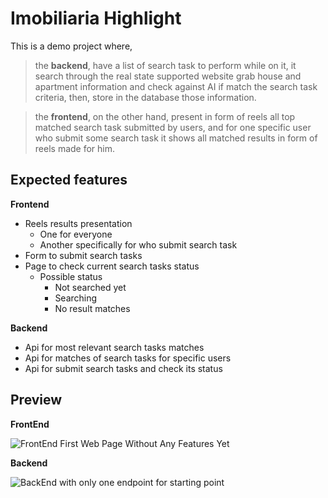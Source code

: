 # Imobiliaria Highlight 

This is a demo project where,

> the **backend**, have a list of search task to perform
> while on it, it search through the real state supported website
> grab house and apartment information and check against AI if match the 
> search task criteria, then, store in the database those information.


> the **frontend**, on the other hand, present in form of reels all top matched
> search task submitted by users, and for one specific user who submit some search task
> it shows all matched results in form of reels made for him.

## Expected features

**Frontend**

- Reels results presentation
  - One for everyone
  - Another specifically for who submit search task
- Form to submit search tasks
- Page to check current search tasks status
  - Possible status
    - Not searched yet
    - Searching
    - No result matches

**Backend**

- Api for most relevant search tasks matches
- Api for matches of search tasks for specific users
- Api for submit search tasks and check its status


## Preview

**FrontEnd**

![FrontEnd First Web Page Without Any Features Yet](./assets/frontend-sample.png)

**Backend**

![BackEnd with only one endpoint for starting point](./assets/backend-sample.png)
